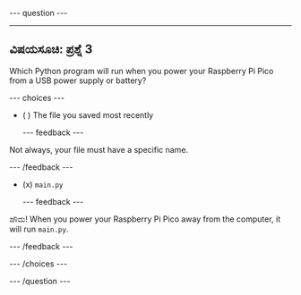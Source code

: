 
--- question ---

---
ವಿಷಯಸೂಚಿ: ಪ್ರಶ್ನೆ 3
---

Which Python program will run when you power your Raspberry Pi Pico from a USB power supply or battery?

--- choices ---

- ( ) The file you saved most recently


  --- feedback ---

Not always, your file must have a specific name.

  --- /feedback ---


- (x) `main.py`


  --- feedback ---

ಹೌದು! When you power your Raspberry Pi Pico away from the computer, it will run `main.py`.

  --- /feedback ---

--- /choices ---

--- /question ---
